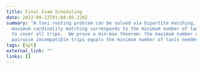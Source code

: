 ```yaml
---
title: Final Exam Scheduling
date: 2022-09-22T01:04:05.220Z
summary: "A taxi routing problem can be solved via bipartite matching, where a
  maximum cardinality matching corresponds to the minimum number of taxis needed
  to cover all trips.  We prove a min-max theorem: the maximum number of
  pairwise incompatible trips equals the minimum number of taxis needed."
tags: [opt]
external_link: ""
links: []
---
```

